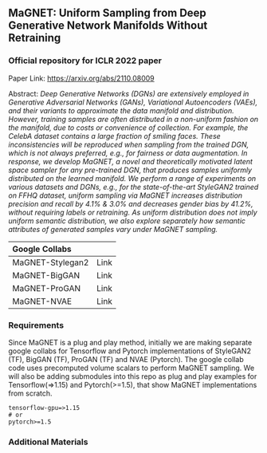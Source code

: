## MaGNET: Uniform Sampling from Deep Generative Network Manifolds Without Retraining
### Official repository for ICLR 2022 paper

Paper Link: https://arxiv.org/abs/2110.08009

Abstract: _Deep Generative Networks (DGNs) are extensively employed in Generative Adversarial Networks (GANs), Variational Autoencoders (VAEs), and their variants to approximate the data manifold and distribution. However, training samples are often distributed in a non-uniform fashion on the manifold, due to costs or convenience of collection. For example, the CelebA dataset contains a large fraction of smiling faces. These inconsistencies will be reproduced when sampling from the trained DGN, which is not always preferred, e.g., for fairness or data augmentation. In response, we develop MaGNET, a novel and theoretically motivated latent space sampler for any pre-trained DGN, that produces samples uniformly distributed on the learned manifold. We perform a range of experiments on various datasets and DGNs, e.g., for the state-of-the-art StyleGAN2 trained on FFHQ dataset, uniform sampling via MaGNET increases distribution precision and recall by 4.1% & 3.0% and decreases gender bias by 41.2%, without requiring labels or retraining. As uniform distribution does not imply uniform semantic distribution, we also explore separately how semantic attributes of generated samples vary under MaGNET sampling._

| Google Collabs | &nbsp;
| :---- | :----
| MaGNET-Stylegan2 | Link
| MaGNET-BigGAN | Link
| MaGNET-ProGAN | Link
| MaGNET-NVAE | Link

### Requirements

Since MaGNET is a plug and play method, initially we are making separate google collabs for Tensorflow and Pytorch implementations of StyleGAN2 (TF), BigGAN (TF), ProGAN (TF) and NVAE (Pytorch). The google collab code uses precomputed volume scalars to perform MaGNET sampling. We will also be adding submodules into this repo as plug and play examples for Tensorflow(=>1.15) and Pytorch(>=1.5), that show MaGNET implementations from scratch. 

```
tensorflow-gpu=>1.15
# or
pytorch>=1.5
```


### Additional Materials

